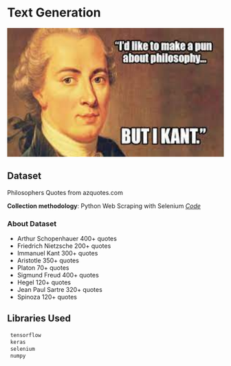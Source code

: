 # Text Generation
<p align="center">
  <img src="https://github.com/bozkurtmert0/text_generator/blob/main/memes.jfif" width="600" height="300"/>
</p>

## Dataset
Philosophers Quotes from azquotes.com

**Collection methodology**: Python Web Scraping with Selenium [*Code*](https://github.com/bozkurtmert0/text_generator/blob/main/scrapper.py)


### About Dataset
* Arthur Schopenhauer 400+ quotes
* Friedrich Nietzsche 200+ quotes
* Immanuel Kant 300+ quotes
* Aristotle 350+ quotes
* Platon 70+ quotes
* Sigmund Freud 400+ quotes
* Hegel 120+ quotes
* Jean Paul Sartre 320+ quotes
* Spinoza 120+ quotes

## Libraries Used
     tensorflow 
     keras
     selenium
     numpy
